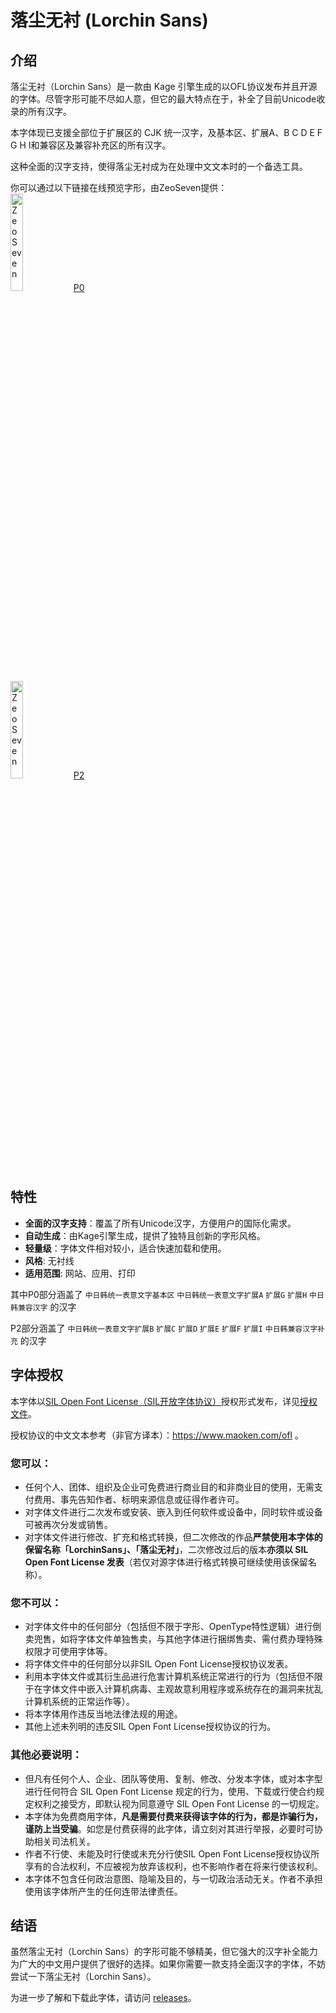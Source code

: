 # 落尘无衬 (Lorchin Sans)

## 介绍

落尘无衬（Lorchin Sans）是一款由 Kage 引擎生成的以OFL协议发布并且开源的字体。尽管字形可能不尽如人意，但它的最大特点在于，补全了目前Unicode收录的所有汉字。

本字体现已支援全部位于扩展区的 CJK 统一汉字，及基本区、扩展A、B C D E F G H I和兼容区及兼容补充区的所有汉字。

这种全面的汉字支持，使得落尘无衬成为在处理中文文本时的一个备选工具。

你可以通过以下链接在线预览字形，由ZeoSeven提供：<br>
<a href="https://fonts.zeoseven.com/zh-CN/items/312/" target="_blank">
<img src="https://zeoseven.com/_const/d/logo/zsft/logoa.png" alt="ZeoSeven" title="免费商用字体和 WebFonts 字体 CDN" width="20%"/>P0</a>
<br>
<a href="https://fonts.zeoseven.com/zh-CN/items/313/" target="_blank">
<img src="https://zeoseven.com/_const/d/logo/zsft/logoa.png" alt="ZeoSeven" title="免费商用字体和 WebFonts 字体 CDN" width="20%"/>P2</a>

## 特性

- **全面的汉字支持**：覆盖了所有Unicode汉字，方便用户的国际化需求。
- **自动生成**：由Kage引擎生成，提供了独特且创新的字形风格。
- **轻量级**：字体文件相对较小，适合快速加载和使用。
- **风格**: 无衬线
- **适用范围**: 网站、应用、打印

其中P0部分涵盖了 `中日韩统一表意文字基本区` `中日韩统一表意文字扩展A` `扩展G` `扩展H` `中日韩兼容汉字` 的汉字

P2部分涵盖了 `中日韩统一表意文字扩展B` `扩展C` `扩展D` `扩展E` `扩展F` `扩展I` `中日韩兼容汉字补充` 的汉字

## 字体授权
本字体以[SIL Open Font License（SIL开放字体协议）](https://openfontlicense.org/open-font-license-official-text/)授权形式发布，详见[授权文件](LICENSE)。

授权协议的中文文本参考（非官方译本）：https://www.maoken.com/ofl 。

### 您可以：
- 任何个人、团体、组织及企业可免费进行商业目的和非商业目的使用，无需支付费用、事先告知作者、标明来源信息或征得作者许可。
- 对字体文件进行二次发布或安装、嵌入到任何软件或设备中，同时软件或设备可被再次分发或销售。
- 对字体文件进行修改、扩充和格式转换，但二次修改的作品**严禁使用本字体的保留名称「LorchinSans」、「落尘无衬」**，二次修改过后的版本**亦须以 SIL Open Font License 发表**（若仅对源字体进行格式转换可继续使用该保留名称）。

### 您不可以：
- 对字体文件中的任何部分（包括但不限于字形、OpenType特性逻辑）进行倒卖兜售，如将字体文件单独售卖，与其他字体进行捆绑售卖、需付费办理特殊权限才可使用字体等。
- 将字体文件中的任何部分以非SIL Open Font License授权协议发表。
- 利用本字体文件或其衍生品进行危害计算机系统正常进行的行为（包括但不限于在字体文件中嵌入计算机病毒、主观故意利用程序或系统存在的漏洞来扰乱计算机系统的正常运作等）。
- 将本字体用作违反当地法律法规的用途。
- 其他上述未列明的违反SIL Open Font License授权协议的行为。

### 其他必要说明：
- 但凡有任何个人、企业、团队等使用、复制、修改、分发本字体，或对本字型进行任何符合 SIL Open Font License 规定的行为，使用、下载或行使合约规定权利之接受方，即默认视为同意遵守 SIL Open Font License 的一切规定。
- 本字体为免费商用字体，**凡是需要付费来获得该字体的行为，都是诈骗行为，谨防上当受骗**。如您是付费获得的此字体，请立刻对其进行举报，必要时可协助相关司法机关。
- 作者不行使、未能及时行使或未充分行使SIL Open Font License授权协议所享有的合法权利，不应被视为放弃该权利，也不影响作者在将来行使该权利。
- 本字体不包含任何政治意图、隐喻及目的，与一切政治活动无关。作者不承担使用该字体所产生的任何连带法律责任。

## 结语

虽然落尘无衬（Lorchin Sans）的字形可能不够精美，但它强大的汉字补全能力为广大的中文用户提供了很好的选择。如果你需要一款支持全面汉字的字体，不妨尝试一下落尘无衬（Lorchin Sans）。

为进一步了解和下载此字体，请访问 [releases](https://github.com/Losketch/LorchinSans/releases/)。
